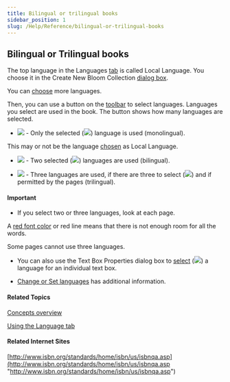 ```yaml
---
title: Bilingual or trilingual books
sidebar_position: 1
slug: /Help/Reference/bilingual-or-trilingual-books
---
```


## Bilingual or Trilingual books

The top language in the Languages [tab](../User_Interface/Dialog_boxes/Languages_tab.md) is called Local Language. You choose it in the Create New Bloom Collection [dialog box](../User_Interface/Dialog_boxes/Create_New_Bloom_Collection_dialog_box.md).

You can [choose](../Tasks/Basic_tasks/Change_languages.md) more languages.

Then, you can use a button on the [toolbar](../User_Interface/Toolbar/Edit_tab_toolbar.md) to select languages. Languages you select are used in the book. The button shows how many languages are selected.

-   ![](/ref-docs-assets/images/User_Interface/Toolbar/OneLang.png) - Only the selected (![](/ref-docs-assets/images/User_Interface/Toolbar/SelectedLang.png)) language is used (monolingual).
    

This may or not be the language [chosen](../User_Interface/Dialog_boxes/Languages_tab.md) as Local Language.

-   ![](/ref-docs-assets/images/User_Interface/Toolbar/TwoLang.png) - Two selected (![](/ref-docs-assets/images/User_Interface/Toolbar/SelectedLang.png)) languages are used (bilingual).
    
-   ![](/ref-docs-assets/images/User_Interface/Toolbar/ThreeLang.png) - Three languages are used, if there are three to select (![](/ref-docs-assets/images/User_Interface/Toolbar/SelectedLang.png)) and if permitted by the pages (trilingual).
    

#### Important

-   If you select two or three languages, look at each page.
    

A [red font color](Red_font_color.md) or red line means that there is not enough room for all the words.

Some pages cannot use three languages.

-   You can also use the Text Box Properties dialog box to [select](../User_Interface/Dialog_boxes/Text_Box_Properties_dialog_box.md) (![](/ref-docs-assets/images/User_Interface/Dialog_boxes/SelectedLangTxtBox.png)) a language for an individual text box.
    
-   [Change or Set languages](../Tasks/Basic_tasks/Change_languages.md) has additional information.
    

#### Related Topics

[Concepts overview](Concepts_overview.md)

[Using the Language tab](../Tasks/Edit_tasks/Using_the_Language_tab.md)

#### Related Internet Sites

[http://www.isbn.org/standards/home/isbn/us/isbnqa.asp](http://www.isbn.org/standards/home/isbn/us/isbnqa.asp "http://www.isbn.org/standards/home/isbn/us/isbnqa.asp")